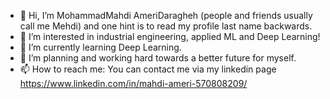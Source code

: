 - 👋 Hi, I’m MohammadMahdi AmeriDaragheh (people and friends usually call me Mehdi) and one hint is to read my profile last name backwards.
- 👀 I’m interested in industrial engineering, applied ML and Deep Learning!
- 🌱 I’m currently learning Deep Learning.
- 💞️ I’m planning and working hard towards a better future for myself.
- 📫 How to reach me: You can contact me via my linkedin page https://www.linkedin.com/in/mahdi-ameri-570808209/ 

<!---
mehdi-irema/mehdi-irema is a ✨ special ✨ repository because its `README.md` (this file) appears on your GitHub profile.
You can click the Preview link to take a look at your changes.
--->
